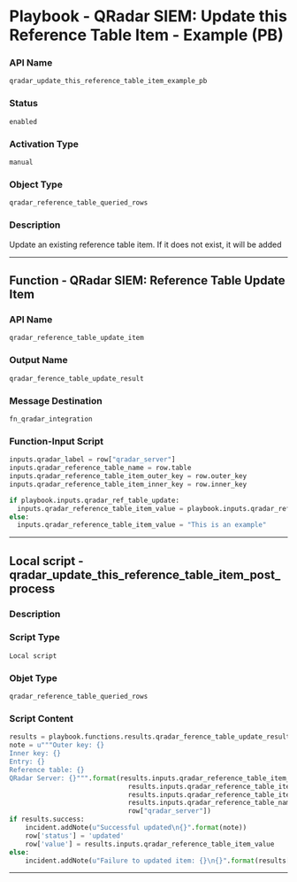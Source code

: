 <!--
    DO NOT MANUALLY EDIT THIS FILE
    THIS FILE IS AUTOMATICALLY GENERATED WITH resilient-sdk codegen
    Generated with resilient-sdk v49.1.51
-->

# Playbook - QRadar SIEM: Update this Reference Table Item - Example (PB)

### API Name
`qradar_update_this_reference_table_item_example_pb`

### Status
`enabled`

### Activation Type
`manual`

### Object Type
`qradar_reference_table_queried_rows`

### Description
Update an existing reference table item. If it does not exist, it will be added


---
## Function - QRadar SIEM: Reference Table Update Item

### API Name
`qradar_reference_table_update_item`

### Output Name
`qradar_ference_table_update_result`

### Message Destination
`fn_qradar_integration`

### Function-Input Script
```python
inputs.qradar_label = row["qradar_server"]
inputs.qradar_reference_table_name = row.table
inputs.qradar_reference_table_item_outer_key = row.outer_key
inputs.qradar_reference_table_item_inner_key = row.inner_key

if playbook.inputs.qradar_ref_table_update:
  inputs.qradar_reference_table_item_value = playbook.inputs.qradar_ref_table_update
else:
  inputs.qradar_reference_table_item_value = "This is an example"
```

---

## Local script - qradar_update_this_reference_table_item_post_process

### Description


### Script Type
`Local script`

### Objet Type
`qradar_reference_table_queried_rows`

### Script Content
```python
results = playbook.functions.results.qradar_ference_table_update_result
note = u"""Outer key: {}
Inner key: {}
Entry: {}
Reference table: {}
QRadar Server: {}""".format(results.inputs.qradar_reference_table_item_outer_key,
                              results.inputs.qradar_reference_table_item_inner_key,
                              results.inputs.qradar_reference_table_item_value, 
                              results.inputs.qradar_reference_table_name,
                              row["qradar_server"])
if results.success:
    incident.addNote(u"Successful updated\n{}".format(note))
    row['status'] = 'updated'
    row['value'] = results.inputs.qradar_reference_table_item_value
else:
    incident.addNote(u"Failure to updated item: {}\n{}".format(results['reason'], note))
```

---
